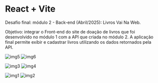 # React + Vite

Desafio final: módulo 2 - Back-end (Abril/2025): Livros Vai Na Web.

Objetivo: integrar o Front-end do site de doação de livros que foi desenvolvido no módulo 1 com a API que criada no módulo 2. A aplicação final permite exibir e cadastrar livros utilizando os dados retornados pela API.



![img5](https://github.com/user-attachments/assets/af56413e-9b9f-406f-b4c5-e9a432738c20)
![img6](https://github.com/user-attachments/assets/69cca3e0-8c44-49c7-a9a9-e5df8087fa7b)

![img3](https://github.com/user-attachments/assets/07930a44-de73-4541-932a-c6aba8cc9410)
![img4](https://github.com/user-attachments/assets/b416b23e-25a7-4c26-b533-f9672606f4b3)

![img1](https://github.com/user-attachments/assets/bc872b9d-0067-415b-b04d-1a3f26d19547)
![img2](https://github.com/user-attachments/assets/15270ffb-e4d8-4dd7-8026-55f65178e4c4)














